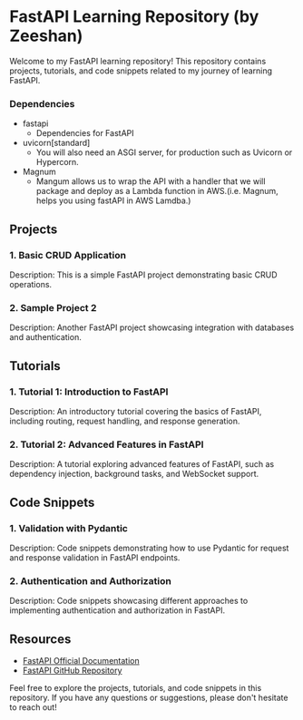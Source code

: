 # FastAPI Learning Repository (by Zeeshan)

Welcome to my FastAPI learning repository! This repository contains projects, tutorials, and code snippets related to my journey of learning FastAPI.

### Dependencies
- fastapi 
  - Dependencies for FastAPI 
- uvicorn[standard]
  - You will also need an ASGI server, for production such as Uvicorn or Hypercorn.
-  Magnum
   -  Mangum allows us to wrap the API with a handler that we will package and deploy as a Lambda function in AWS.(i.e. Magnum, helps you using fastAPI in AWS Lamdba.)


## Projects

### 1. Basic CRUD Application

Description: This is a simple FastAPI project demonstrating basic CRUD operations.

### 2. Sample Project 2

Description: Another FastAPI project showcasing integration with databases and authentication.

## Tutorials

### 1. Tutorial 1: Introduction to FastAPI

Description: An introductory tutorial covering the basics of FastAPI, including routing, request handling, and response generation.

### 2. Tutorial 2: Advanced Features in FastAPI

Description: A tutorial exploring advanced features of FastAPI, such as dependency injection, background tasks, and WebSocket support.

## Code Snippets

### 1. Validation with Pydantic

Description: Code snippets demonstrating how to use Pydantic for request and response validation in FastAPI endpoints.

### 2. Authentication and Authorization

Description: Code snippets showcasing different approaches to implementing authentication and authorization in FastAPI.

## Resources

- [FastAPI Official Documentation](https://fastapi.tiangolo.com/)
- [FastAPI GitHub Repository](https://github.com/tiangolo/fastapi)

Feel free to explore the projects, tutorials, and code snippets in this repository. If you have any questions or suggestions, please don't hesitate to reach out!
